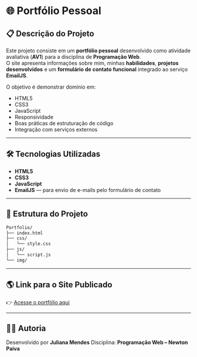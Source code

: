 # 🌐 Portfólio Pessoal

## 📋 Descrição do Projeto

Este projeto consiste em um **portfólio pessoal** desenvolvido como atividade avaliativa (**AV1**) para a disciplina de **Programação Web**.  
O site apresenta informações sobre mim, minhas **habilidades**, **projetos desenvolvidos** e um **formulário de contato funcional** integrado ao serviço **EmailJS**.

O objetivo é demonstrar domínio em:

- HTML5
- CSS3
- JavaScript
- Responsividade
- Boas práticas de estruturação de código
- Integração com serviços externos

---

## 🛠️ Tecnologias Utilizadas

- **HTML5**
- **CSS3**
- **JavaScript**
- **EmailJS** — para envio de e-mails pelo formulário de contato

---

## 📂 Estrutura do Projeto

```bash
Portfolio/
├── index.html
├── css/
│   └── style.css
├── js/
│   └── script.js
└── img/

```

---

## 🌎 Link para o Site Publicado

👉 [Acesse o portfólio aqui](https://jmendxx.github.io/portfolio)

---

## 👩‍💻 Autoria

Desenvolvido por **Juliana Mendes**
Disciplina: **Programação Web – Newton Paiva**
